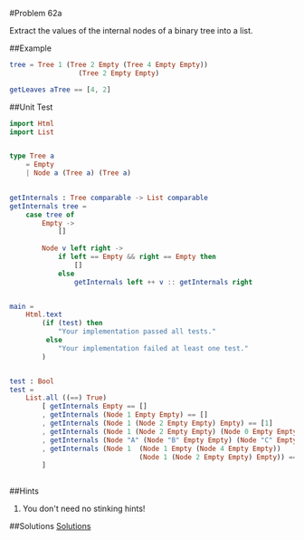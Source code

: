 #Problem 62a

Extract the values of the internal nodes of a binary tree into a list.

##Example
```elm
tree = Tree 1 (Tree 2 Empty (Tree 4 Empty Empty))
                 (Tree 2 Empty Empty)

getLeaves aTree == [4, 2]
```

##Unit Test
```elm
import Html
import List


type Tree a
    = Empty
    | Node a (Tree a) (Tree a)
    

getInternals : Tree comparable -> List comparable
getInternals tree =
    case tree of
        Empty ->
            []
            
        Node v left right ->
            if left == Empty && right == Empty then
                []
            else
                getInternals left ++ v :: getInternals right


main =
    Html.text
        (if (test) then
            "Your implementation passed all tests."
         else
            "Your implementation failed at least one test."
        )


test : Bool
test =
    List.all ((==) True)
        [ getInternals Empty == []
        , getInternals (Node 1 Empty Empty) == []
        , getInternals (Node 1 (Node 2 Empty Empty) Empty) == [1]
        , getInternals (Node 1 (Node 2 Empty Empty) (Node 0 Empty Empty)) == [1]
        , getInternals (Node "A" (Node "B" Empty Empty) (Node "C" Empty Empty)) == ["A"]
        , getInternals (Node 1  (Node 1 Empty (Node 4 Empty Empty)) 
                                (Node 1 (Node 2 Empty Empty) Empty)) == [1,1,1]
        ]
  
```  

##Hints
1. You don't need no stinking hints! 

##Solutions
[Solutions](../s/s61b.md)


